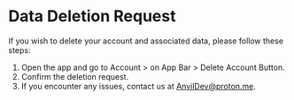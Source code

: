 # Data Deletion Request

If you wish to delete your account and associated data, please follow these steps:

1. Open the app and go to Account > on App Bar > Delete Account Button.
2. Confirm the deletion request.
3. If you encounter any issues, contact us at AnvilDev@proton.me.
